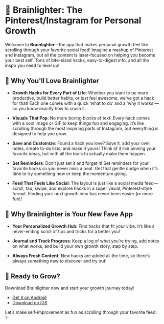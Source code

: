 # 🌱 Brainlighter: The Pinterest/Instagram for Personal Growth

Welcome to **Brainlighter**—the app that makes personal growth feel like scrolling through your favorite social feed! Imagine a mashup of Pinterest and Instagram, but all the content is laser-focused on helping you become your best self. Tons of bite-sized hacks, easy-to-digest info, and all the inspo you need to level up!

## 🚀 Why You'll Love Brainlighter

- **Growth Hacks for Every Part of Life**: Whether you want to be more productive, build better habits, or just feel awesome, we've got a hack for that! Each one comes with a quick ‘what to do’ and a ‘why it works’—so you know exactly how to crush it.

- **Visuals That Pop**: No more boring blocks of text! Every hack comes with a cool image or GIF to keep things fun and engaging. It’s like scrolling through the most inspiring parts of Instagram, but everything is designed to help *you* grow.

- **Save and Customize**: Found a hack you love? Save it, add your own notes, create to-do lists, and make it yours! Think of it like pinning your favorite ideas, but with all the tools to actually make them happen.

- **Set Reminders**: Don’t just set it and forget it! Set reminders for your favorite hacks so you never miss a beat. Get that gentle nudge when it’s time to try something new or keep the momentum going.

- **Feed That Feels Like Social**: The layout is just like a social media feed—scroll, tap, swipe, and explore hacks in a super visual, Pinterest-style format. Finding your next growth idea has never been easier (or more fun)!

## 🌟 Why Brainlighter is Your New Fave App

- **Your Personalized Growth Hub**: Find hacks that fit *your* vibe. It’s like a never-ending scroll of tips and tricks for a better you!
  
- **Journal and Track Progress**: Keep a log of what you’re trying, add notes on what works, and build your own growth story, step by step.

- **Always Fresh Content**: New hacks are added all the time, so there’s always something new to discover and try out!

## 📲 Ready to Grow?

Download Brainlighter now and start your growth journey today!

- [Get it on Android](https://play.google.com/store/apps/details?id=app.brainlighter)  
- [Download on iOS](https://apps.apple.com/us/app/habits-tracker-brainlighter/id6502211964)

Let’s make self-improvement as fun as scrolling through your favorite feed! ✨
